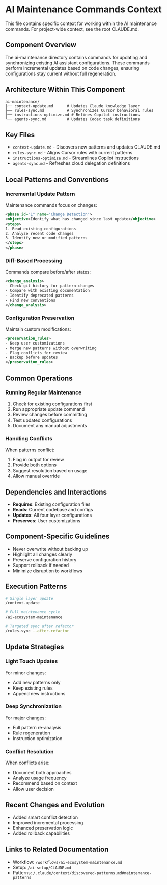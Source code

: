 # AI Maintenance Commands Context

This file contains specific context for working within the AI maintenance commands. For project-wide context, see the root CLAUDE.md.

## Component Overview
The ai-maintenance directory contains commands for updating and synchronizing existing AI assistant configurations. These commands perform incremental updates based on code changes, ensuring configurations stay current without full regeneration.

## Architecture Within This Component
```
ai-maintenance/
├── context-update.md      # Updates Claude knowledge layer
├── rules-sync.md          # Synchronizes Cursor behavioral rules
├── instructions-optimize.md # Refines Copilot instructions
└── agents-sync.md         # Updates Codex task definitions
```

## Key Files
- `context-update.md` - Discovers new patterns and updates CLAUDE.md
- `rules-sync.md` - Aligns Cursor rules with current patterns
- `instructions-optimize.md` - Streamlines Copilot instructions
- `agents-sync.md` - Refreshes cloud delegation definitions

## Local Patterns and Conventions

### Incremental Update Pattern
Maintenance commands focus on changes:
```xml
<phase id="1" name="Change Detection">
<objective>Identify what has changed since last update</objective>
<steps>
1. Read existing configurations
2. Analyze recent code changes
3. Identify new or modified patterns
</steps>
</phase>
```

### Diff-Based Processing
Commands compare before/after states:
```xml
<change_analysis>
- Check git history for pattern changes
- Compare with existing documentation
- Identify deprecated patterns
- Find new conventions
</change_analysis>
```

### Configuration Preservation
Maintain custom modifications:
```xml
<preservation_rules>
- Keep user customizations
- Merge new patterns without overwriting
- Flag conflicts for review
- Backup before updates
</preservation_rules>
```

## Common Operations

### Running Regular Maintenance
1. Check for existing configurations first
2. Run appropriate update command
3. Review changes before committing
4. Test updated configurations
5. Document any manual adjustments

### Handling Conflicts
When patterns conflict:
1. Flag in output for review
2. Provide both options
3. Suggest resolution based on usage
4. Allow manual override

## Dependencies and Interactions
- **Requires**: Existing configuration files
- **Reads**: Current codebase and configs
- **Updates**: All four layer configurations
- **Preserves**: User customizations

## Component-Specific Guidelines
- Never overwrite without backing up
- Highlight all changes clearly
- Preserve configuration history
- Support rollback if needed
- Minimize disruption to workflows

## Execution Patterns
```bash
# Single layer update
/context-update

# Full maintenance cycle
/ai-ecosystem-maintenance

# Targeted sync after refactor
/rules-sync --after-refactor
```

## Update Strategies

### Light Touch Updates
For minor changes:
- Add new patterns only
- Keep existing rules
- Append new instructions

### Deep Synchronization
For major changes:
- Full pattern re-analysis
- Rule regeneration
- Instruction optimization

### Conflict Resolution
When conflicts arise:
- Document both approaches
- Analyze usage frequency
- Recommend based on context
- Allow user decision

## Recent Changes and Evolution
- Added smart conflict detection
- Improved incremental processing
- Enhanced preservation logic
- Added rollback capabilities

## Links to Related Documentation
- Workflow: `/workflows/ai-ecosystem-maintenance.md`
- Setup: `/ai-setup/CLAUDE.md`
- Patterns: `/.claude/context/discovered-patterns.md#maintenance-patterns`